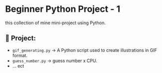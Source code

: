 # Beginner Python Project - 1

this collection of mine mini-project using Python.

## 📂 Project:
- `gif_generating.py` → A Python script used to create illustrations in GIF format.
- `guess_number.py` → guess number x CPU. 
- ... ect
